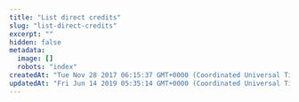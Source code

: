 ```yaml
---
title: "List direct credits"
slug: "list-direct-credits"
excerpt: ""
hidden: false
metadata: 
  image: []
  robots: "index"
createdAt: "Tue Nov 28 2017 06:15:37 GMT+0000 (Coordinated Universal Time)"
updatedAt: "Fri Jun 14 2019 05:35:14 GMT+0000 (Coordinated Universal Time)"
---
```

